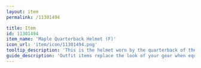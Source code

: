 ```yaml
---
layout: item
permalink: /11301494

title: Item
id: 11301494
item_name: 'Maple Quarterback Helmet (F)'
icon_url: 'item/icon/11301494.png'
tooltip_description: 'This is the helmet worn by the quarterback of the Tria Royals.'
guide_description: 'Outfit items replace the look of your gear when equipped.'
---
```

